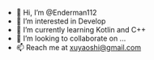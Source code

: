 - 👋 Hi, I’m @Enderman112
- 👀 I’m interested in Develop
- 🌱 I’m currently learning Kotlin and C++
- 💞️ I’m looking to collaborate on ...
- 📫 Reach me at xuyaoshi@gmail.com

<!---
Enderman112/Enderman112 is a ✨ special ✨ repository because its `README.md` (this file) appears on your GitHub profile.
You can click the Preview link to take a look at your changes.
--->
